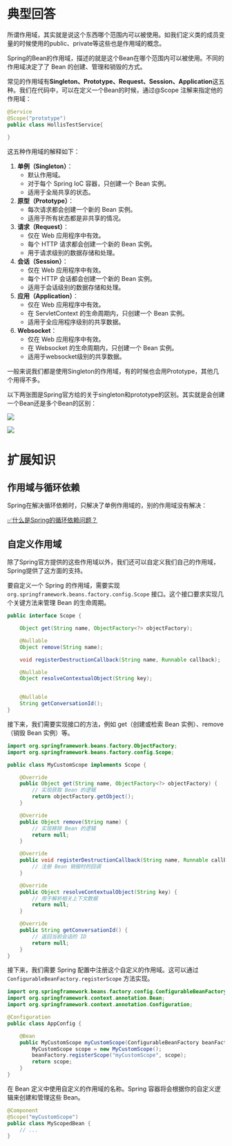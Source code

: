 # 典型回答


所谓作用域，其实就是说这个东西哪个范围内可以被使用。如我们定义类的成员变量的时候使用的public、private等这些也是作用域的概念。



Spring的Bean的作用域，描述的就是这个Bean在哪个范围内可以被使用。不同的作用域决定了了 Bean 的创建、管理和销毁的方式。



常见的作用域有**Singleton、Prototype、Request、Session、Application**这五种。我们在代码中，可以在定义一个Bean的时候，通过@Scope 注解来指定他的作用域：



```java
@Service
@Scope("prototype")
public class HollisTestService{
    
}
```



这五种作用域的解释如下：



1. **单例（Singleton）**：
    - 默认作用域。
    - 对于每个 Spring IoC 容器，只创建一个 Bean 实例。
    - 适用于全局共享的状态。
2. **原型（Prototype）**：
    - 每次请求都会创建一个新的 Bean 实例。
    - 适用于所有状态都是非共享的情况。
3. **请求（Request）**：
    - 仅在 Web 应用程序中有效。
    - 每个 HTTP 请求都会创建一个新的 Bean 实例。
    - 用于请求级别的数据存储和处理。
4. **会话（Session）**：
    - 仅在 Web 应用程序中有效。
    - 每个 HTTP 会话都会创建一个新的 Bean 实例。
    - 适用于会话级别的数据存储和处理。
5. **应用（Application）**：
    - 仅在 Web 应用程序中有效。
    - 在 ServletContext 的生命周期内，只创建一个 Bean 实例。
    - 适用于全应用程序级别的共享数据。
6. **Websocket**：
    - 仅在 Web 应用程序中有效。
    - 在 Websocket 的生命周期内，只创建一个 Bean 实例。
    - 适用于websocket级别的共享数据。





一般来说我们都是使用Singleton的作用域，有的时候也会用Prototype，其他几个用得不多。



以下两张图是Spring官方给的关于singleton和prototype的区别。其实就是会创建一个Bean还是多个Bean的区别：



![](https://cdn.nlark.com/yuque/0/2024/png/5378072/1704286011989-3259a43c-e6c8-4e44-a09b-377264d0309b.png)



![](https://cdn.nlark.com/yuque/0/2024/png/5378072/1704286017123-71d1b3d0-1865-461c-b956-3c803f42ee6c.png)



# 扩展知识


## 作用域与循环依赖


Spring在解决循环依赖时，只解决了单例作用域的，别的作用域没有解决：



[✅什么是Spring的循环依赖问题？](https://www.yuque.com/hollis666/qyhor6/xgbtp0#m0U0D)



## 自定义作用域


除了Spring官方提供的这些作用域以外，我们还可以自定义我们自己的作用域，Spring提供了这方面的支持。



要自定义一个 Spring 的作用域，需要实现 `org.springframework.beans.factory.config.Scope` 接口。这个接口要求实现几个关键方法来管理 Bean 的生命周期。



```java
public interface Scope {

	Object get(String name, ObjectFactory<?> objectFactory);

	@Nullable
	Object remove(String name);

	void registerDestructionCallback(String name, Runnable callback);

	@Nullable
	Object resolveContextualObject(String key);


	@Nullable
	String getConversationId();
}
```



接下来，我们需要实现接口的方法，例如 get（创建或检索 Bean 实例）、remove（销毁 Bean 实例）等。



```java
import org.springframework.beans.factory.ObjectFactory;
import org.springframework.beans.factory.config.Scope;

public class MyCustomScope implements Scope {

    @Override
    public Object get(String name, ObjectFactory<?> objectFactory) {
        // 实现获取 Bean 的逻辑
        return objectFactory.getObject();
    }

    @Override
    public Object remove(String name) {
        // 实现移除 Bean 的逻辑
        return null;
    }

    @Override
    public void registerDestructionCallback(String name, Runnable callback) {
        // 注册 Bean 销毁时的回调
    }

    @Override
    public Object resolveContextualObject(String key) {
        // 用于解析相关上下文数据
        return null;
    }

    @Override
    public String getConversationId() {
        // 返回当前会话的 ID
        return null;
    }
}

```



接下来，我们需要 Spring 配置中注册这个自定义的作用域。这可以通过 `ConfigurableBeanFactory.registerScope` 方法实现。



```java
import org.springframework.beans.factory.config.ConfigurableBeanFactory;
import org.springframework.context.annotation.Bean;
import org.springframework.context.annotation.Configuration;

@Configuration
public class AppConfig {

    @Bean
    public MyCustomScope myCustomScope(ConfigurableBeanFactory beanFactory) {
        MyCustomScope scope = new MyCustomScope();
        beanFactory.registerScope("myCustomScope", scope);
        return scope;
    }
}

```



在 Bean 定义中使用自定义的作用域的名称。Spring 容器将会根据你的自定义逻辑来创建和管理这些 Bean。



```java
@Component
@Scope("myCustomScope")
public class MyScopedBean {
    // ...
}
```

